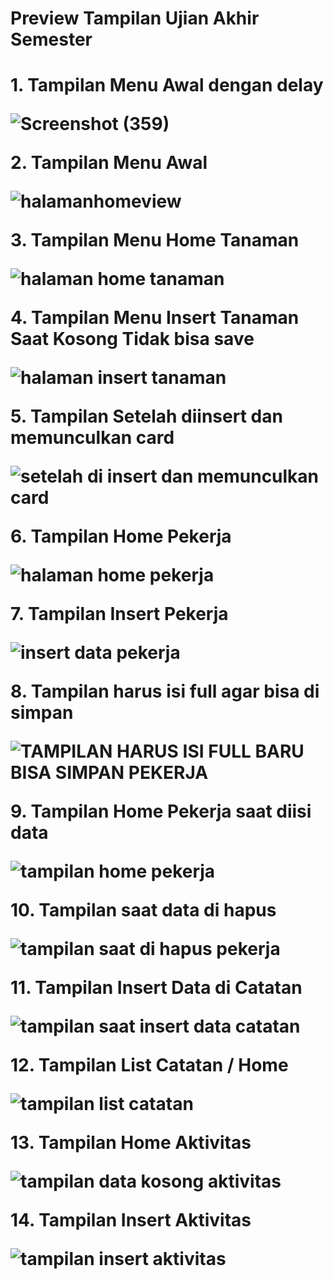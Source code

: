 <h1>Preview Tampilan Ujian Akhir Semester<h1/>

<p> 1. Tampilan Menu Awal dengan delay<p/>

![Screenshot (359)](https://github.com/user-attachments/assets/7a7f0487-4c47-4ba9-9d54-cc8885ff06aa)

<p> 2. Tampilan Menu Awal <p/>

![halamanhomeview](https://github.com/user-attachments/assets/1c1bf89a-1cb2-401b-b32d-f0007f4c9161)

<p> 3. Tampilan Menu Home Tanaman <p/>

![halaman home tanaman](https://github.com/user-attachments/assets/d3c27e61-828c-456c-9a0e-47b590faaca4)

<p> 4. Tampilan Menu Insert Tanaman Saat Kosong Tidak bisa save <p/>

![halaman insert tanaman](https://github.com/user-attachments/assets/4ab8051f-3bf0-45af-b3a2-eb8439259172)

<p> 5. Tampilan Setelah diinsert dan memunculkan card <p/>

![setelah di insert dan memunculkan card](https://github.com/user-attachments/assets/35b64ff9-b042-4589-a691-b6abb5c7111e)

<p> 6. Tampilan Home Pekerja <p/>

![halaman home pekerja](https://github.com/user-attachments/assets/170ca6b8-f76c-4ca9-a53a-2d3eb9b9f5b9)

<p> 7. Tampilan Insert Pekerja <p/>

![insert data pekerja](https://github.com/user-attachments/assets/816e34f8-6315-4a8b-8ea7-df5ac2c11f5c)

<p> 8. Tampilan harus isi full agar bisa di simpan <p/>

![TAMPILAN HARUS ISI FULL BARU BISA SIMPAN PEKERJA](https://github.com/user-attachments/assets/e6aacc8a-0cdd-47cc-a407-6a04c9d60356)

<p> 9. Tampilan Home Pekerja saat diisi data <p/>

![tampilan home pekerja](https://github.com/user-attachments/assets/90611e71-5a10-4e5b-a7ff-a59511a9d2fe)

<p> 10. Tampilan saat data di hapus<p/>

![tampilan saat di hapus pekerja](https://github.com/user-attachments/assets/98c68c69-4cac-4e3a-ab8d-2dde489e6d55)

<p> 11. Tampilan Insert Data di Catatan<p/>

![tampilan saat insert data catatan](https://github.com/user-attachments/assets/f4434e26-e86a-44e5-a45e-3a53ec9d888c)

<p> 12. Tampilan List Catatan / Home <p/>

![tampilan list catatan](https://github.com/user-attachments/assets/2c313421-ea1c-4c27-882b-302a7ca78350)

<p> 13. Tampilan Home Aktivitas<p/>

![tampilan data kosong aktivitas](https://github.com/user-attachments/assets/c5a2e9b0-8ead-4ee5-a047-5c0372724d92)

<p> 14. Tampilan Insert Aktivitas<p/>

![tampilan insert aktivitas](https://github.com/user-attachments/assets/615ec80f-c4a6-4a5a-8f7b-d82727562cb3)











